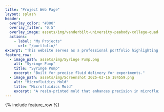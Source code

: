 ```yaml
---
title: "Project Web Page"
layout: splash
header:
  overlay_color: "#000"
  overlay_filter: "0.5"
  overlay_image: assets/img/vanderbilt-university-peabody-college-quad-gr2b9oeqjd16k4bc.jpg
  actions:
    - label: "My Projects"
      url: "/portfolio/"
excerpt: "This website serves as a professional portfolio highlighting my journey and achievements in additive and polymer-based manufacturing. The site showcases technical projects, innovative designs, and academic accomplishments, reflecting my dedication to advancing engineering solutions."
feature_row:
  - image_path: assets/img/Syringe Pump.png
    alt: "Syringe Pump"
    title: "Syringe Pump"
    excerpt: "Built for precise fluid delivery for experiments."
  - image_path: assets/img/Screenshot 2025-03-16 184559.png
    alt: "Microfluidics Mold"
    title: "Microfluidics Mold"
    excerpt: "A resin-printed mold that enhances precision in microfluidic pinch-flow sorting."
---
```


{% include feature_row %}

